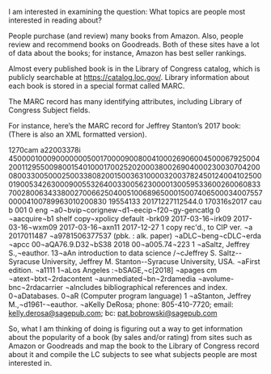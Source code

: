 I am interested in examining the question: What topics are people most interested in reading about?

People purchase (and review) many books from Amazon.  Also, people review and recommend books on Goodreads. Both of these sites have a lot of data about the books; for instance, Amazon has best seller rankings. 

Almost every published book is in the Library of Congress catalog, which is publicly searchable at https://catalog.loc.gov/.  Library information about each book is stored in a special format called MARC. 

The MARC record has many identifying attributes, including Library of Congress Subject fields.

For instance, here’s the MARC record for Jeffrey Stanton’s 2017 book:
(There is also an XML formatted version).

1270cam a22003378i 4500001000900000005001700009008004100026906004500067925004200112955009800154010001700252020003800269040002300307042000800330050002500338082001500363100003200378245012400410250001900534263000900553264003300562300001300595336002600608337002800634338002700662504005100689650001500740650003400755700004100789963010200830 19554133 20171227112544.0 170316s2017    cau      b    001 0 eng     ¬a0¬bvip¬corignew¬d1¬eecip¬f20¬gy-gencatlg 0 ¬aacquire¬b1 shelf copy¬xpolicy default   -brk09 2017-03-16¬irk09 2017-03-16¬wxm09 2017-03-16¬axn11 2017-12-27 1 copy rec'd., to CIP ver.   ¬a  2017011487   ¬a9781506377537 (pbk. : alk. paper)   ¬aDLC¬beng¬cDLC¬erda   ¬apcc 00¬aQA76.9.D32¬bS38 2018 00¬a005.74¬223 1 ¬aSaltz, Jeffrey S.,¬eauthor. 13¬aAn introduction to data science /¬cJeffrey S. Saltz--Syracuse University, Jeffrey M. Stanton--Syracuse University, USA.   ¬aFirst edition.   ¬a1111  1¬aLos Angeles :¬bSAGE,¬c[2018]   ¬apages cm   ¬atext¬btxt¬2rdacontent   ¬aunmediated¬bn¬2rdamedia   ¬avolume-bnc¬2rdacarrier   ¬aIncludes bibliographical references and index.  0¬aDatabases.  0¬aR (Computer program language) 1 ¬aStanton, Jeffrey M.,¬d1961-¬eauthor.   ¬aKelly DeRosa; phone: 805-410-7720; email: kelly.derosa@sagepub.com; bc: pat.bobrowski@sagepub.com  

So, what I am thinking of doing is figuring out a way to get information about the popularity of a book (by sales and/or rating) from sites such as Amazon or Goodreads and map the book to the Library of Congress record about it and compile the LC subjects to see what subjects people are most interested in.
